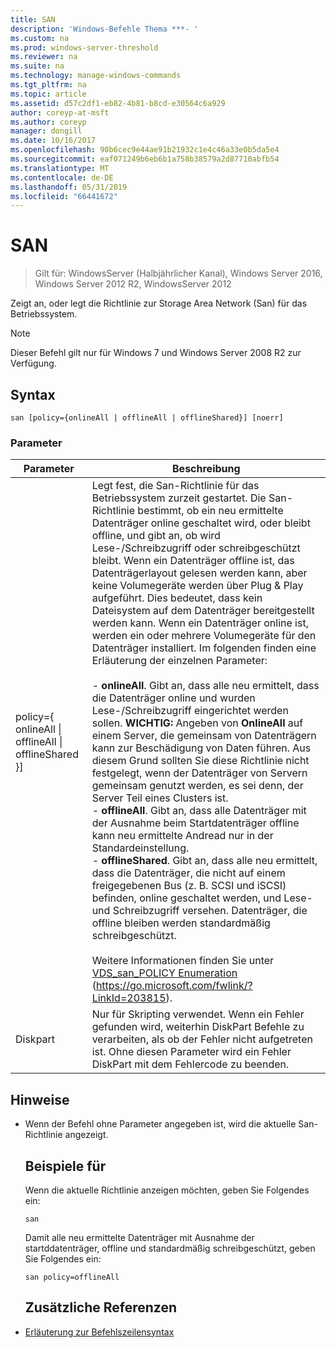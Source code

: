 ```yaml
---
title: SAN
description: 'Windows-Befehle Thema ***- '
ms.custom: na
ms.prod: windows-server-threshold
ms.reviewer: na
ms.suite: na
ms.technology: manage-windows-commands
ms.tgt_pltfrm: na
ms.topic: article
ms.assetid: d57c2df1-eb82-4b81-b8cd-e30564c6a929
author: coreyp-at-msft
ms.author: coreyp
manager: dongill
ms.date: 10/16/2017
ms.openlocfilehash: 90b6cec9e44ae91b21932c1e4c46a33e0b5da5e4
ms.sourcegitcommit: eaf071249b6eb6b1a758b38579a2d87710abfb54
ms.translationtype: MT
ms.contentlocale: de-DE
ms.lasthandoff: 05/31/2019
ms.locfileid: "66441672"
---
```

# <a name="san"></a>SAN

>Gilt für: WindowsServer (Halbjährlicher Kanal), Windows Server 2016, Windows Server 2012 R2, WindowsServer 2012

Zeigt an, oder legt die Richtlinie zur Storage Area Network (San) für das Betriebssystem.
> [!NOTE]
> Dieser Befehl gilt nur für Windows 7 und Windows Server 2008 R2 zur Verfügung.

## <a name="syntax"></a>Syntax
```
san [policy={onlineAll | offlineAll | offlineShared}] [noerr]
```
### <a name="parameters"></a>Parameter

|                          Parameter                           |                                                                                                                                                                                                                                                                                                                                                                                                                                                                                                                                                                                                                                                                                                           Beschreibung                                                                                                                                                                                                                                                                                                                                                                                                                                                                                                                                                                                                                                                                                                            |
|--------------------------------------------------------------|----------------------------------------------------------------------------------------------------------------------------------------------------------------------------------------------------------------------------------------------------------------------------------------------------------------------------------------------------------------------------------------------------------------------------------------------------------------------------------------------------------------------------------------------------------------------------------------------------------------------------------------------------------------------------------------------------------------------------------------------------------------------------------------------------------------------------------------------------------------------------------------------------------------------------------------------------------------------------------------------------------------------------------------------------------------------------------------------------------------------------------------------------------------------------------------------------------------------------------------------------------------------------------------------------------------------------------------------------------------------------------------------------------------------------------|
| policy={ onlineAll &#124; offlineAll &#124; offlineShared }] | Legt fest, die San-Richtlinie für das Betriebssystem zurzeit gestartet. Die San-Richtlinie bestimmt, ob ein neu ermittelte Datenträger online geschaltet wird, oder bleibt offline, und gibt an, ob wird Lese-/Schreibzugriff oder schreibgeschützt bleibt. Wenn ein Datenträger offline ist, das Datenträgerlayout gelesen werden kann, aber keine Volumegeräte werden über Plug & Play aufgeführt. Dies bedeutet, dass kein Dateisystem auf dem Datenträger bereitgestellt werden kann. Wenn ein Datenträger online ist, werden ein oder mehrere Volumegeräte für den Datenträger installiert. Im folgenden finden eine Erläuterung der einzelnen Parameter:<br /><br />-   **onlineAll**. Gibt an, dass alle neu ermittelt, dass die Datenträger online und wurden Lese-/Schreibzugriff eingerichtet werden sollen. **WICHTIG:**     Angeben von **OnlineAll** auf einem Server, die gemeinsam von Datenträgern kann zur Beschädigung von Daten führen. Aus diesem Grund sollten Sie diese Richtlinie nicht festgelegt, wenn der Datenträger von Servern gemeinsam genutzt werden, es sei denn, der Server Teil eines Clusters ist.<br />-   **offlineAll**. Gibt an, dass alle Datenträger mit der Ausnahme beim Startdatenträger offline kann neu ermittelte Andread nur in der Standardeinstellung.<br />-   **offlineShared**. Gibt an, dass alle neu ermittelt, dass die Datenträger, die nicht auf einem freigegebenen Bus (z. B. SCSI und iSCSI) befinden, online geschaltet werden, und Lese-und Schreibzugriff versehen. Datenträger, die offline bleiben werden standardmäßig schreibgeschützt.<br /><br />Weitere Informationen finden Sie unter [VDS_san_POLICY Enumeration](https://go.microsoft.com/fwlink/?LinkId=203815) (<https://go.microsoft.com/fwlink/?LinkId=203815>). |
|                            Diskpart                             |                                                                                                                                                                                                                                                                                                                                                                                                                                                                                                                                                                                                            Nur für Skripting verwendet. Wenn ein Fehler gefunden wird, weiterhin DiskPart Befehle zu verarbeiten, als ob der Fehler nicht aufgetreten ist. Ohne diesen Parameter wird ein Fehler DiskPart mit dem Fehlercode zu beenden.                                                                                                                                                                                                                                                                                                                                                                                                                                                                                                                                                                                                             |

## <a name="remarks"></a>Hinweise
- Wenn der Befehl ohne Parameter angegeben ist, wird die aktuelle San-Richtlinie angezeigt.
  ## <a name="BKMK_Examples"></a>Beispiele für
  Wenn die aktuelle Richtlinie anzeigen möchten, geben Sie Folgendes ein:
  ```
  san
  ```
  Damit alle neu ermittelte Datenträger mit Ausnahme der startddatenträger, offline und standardmäßig schreibgeschützt, geben Sie Folgendes ein:
  ```
  san policy=offlineAll
  ```
  ## <a name="additional-references"></a>Zusätzliche Referenzen
- [Erläuterung zur Befehlszeilensyntax](command-line-syntax-key.md)
